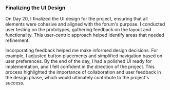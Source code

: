### Finalizing the UI Design
On Day 20, I finalized the UI design for the project, ensuring that all elements were cohesive and aligned with the forum's purpose. I conducted user testing on the prototypes, gathering feedback on the layout and functionality. This user-centric approach helped identify areas that needed refinement.

Incorporating feedback helped me make informed design decisions. For example, I adjusted button placements and simplified navigation based on user preferences. By the end of the day, I had a polished UI ready for implementation, and I felt confident in the direction of the project. This process highlighted the importance of collaboration and user feedback in the design phase, which would ultimately contribute to the project's success.